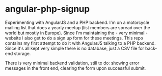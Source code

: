 angular-php-signup
==================

Experimenting with AngularJS and a PHP backend.
I'm on a motorcycle mailing list that does a yearly meetup (list members are spread over the world but mostly in Europe). Since I'm maintaining the - very minimal - website I also get to do a sign up form for these meetings. 
This repo contains my first attempt to do it with AngularJS talking to a PHP backend. Since it's all kept very simple there is no database, just a CSV file for back-end storage.

 There is very minimal backend validation, still to do: showing error messages in the front end, clearing the form upon successful submit.
